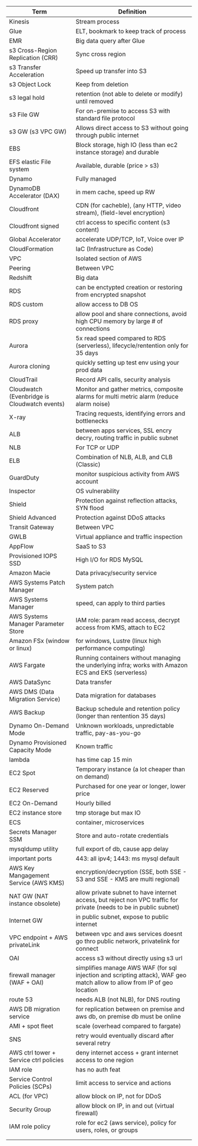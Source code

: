 | Term                              | Definition                                                        |
|-----------------------------------|-------------------------------------------------------------------|
| Kinesis                           | Stream process                                                    |
| Glue                              | ELT, bookmark to keep track of process |
| EMR                               | Big data query after Glue                                         |
| s3 Cross-Region Replication (CRR)  | Sync cross region                                                 |
| s3 Transfer Acceleration           | Speed up transfer into S3                                         |
| s3 Object Lock                    | Keep from deletion                                               |
| s3 legal hold | retention (not able to delete or modify) until removed |
| s3 File GW                         | For on-premise to access S3 with standard file protocol           |
| s3 GW (s3 VPC GW)                  | Allows direct access to S3 without going through public internet  |
| EBS                               | Block storage, high IO (less than ec2 instance storage) and durable |
| EFS elastic File system            | Available, durable (price > s3)                                   |
| Dynamo                             | Fully managed                                                     |
| DynamoDB Accelerator (DAX) | in mem cache, speed up RW |
| Cloudfront                         | CDN (for cacheble), (any HTTP, video stream), (field-level encryption) |
| Cloudfront signed | ctrl access to specific content (s3 content) |
| Global Accelerator | accelerate UDP/TCP, IoT, Voice over IP |
| CloudFormation                     | IaC (Infrastructure as Code)                                      |
| VPC                                | Isolated section of AWS                                            |
| Peering                            | Between VPC                                                       |
| Redshift                           | Big data                                                           |
| RDS | can be enctypted creation or restoring from encrypted snapshot |
| RDS custom | allow access to DB OS |
| RDS proxy | allow pool and share connections, avoid high CPU memory by large # of connections |
| Aurora                             | 5x read speed compared to RDS (serverless), lifecycle/rentention only for 35 days |
| Aurora cloning | quickly setting up test env using your prod data |
| CloudTrail                         | Record API calls, security analysis                                |
| Cloudwatch (Evenbridge is Cloudwatch events) | Monitor and gather metrics, composite alarms for multi metric alarm (reduce alarm noise) |
| X-ray                              | Tracing requests, identifying errors and bottlenecks               |
| ALB                                | between apps services, SSL encry decry, routing traffic in public subnet |
| NLB                                | For TCP or UDP                                                    |
| ELB                                | Combination of NLB, ALB, and CLB (Classic)                         |
| GuardDuty                          | monitor suspicious activity from AWS account                 |
| Inspector                          | OS vulnerability                                                   |
| Shield                             | Protection against reflection attacks, SYN flood                  |
| Shield Advanced                    | Protection against DDoS attacks                                  |
| Transit Gateway                    | Between VPC                                                        |
| GWLB                               | Virtual appliance and traffic inspection                           |
| AppFlow                            | SaaS to S3                                                          |
| Provisioned IOPS SSD               | High I/O for RDS MySQL                                             |
| Amazon Macie                       | Data privacy/security service                                      |
| AWS Systems Patch Manager          | System patch                                                       |
| AWS Systems Manager                | speed, can apply to third parties                                 |
| AWS Systems Manager Parameter Store | IAM role: param read access, decrypt access from KMS, attach to EC2 |
| Amazon FSx (window or linux) | for windows, Lustre (linux high performance computing) |
| AWS Fargate                        | Running containers without managing the underlying infra; works with Amazon ECS and EKS (serverless) |
| AWS DataSync                       | Data transfer                                                      |
| AWS DMS (Data Migration Service)   | Data migration for databases                                      |
| AWS Backup                         | Backup schedule and retention policy (longer than rentention 35 days) |
| Dynamo On-Demand Mode              | Unknown workloads, unpredictable traffic, pay-as-you-go           |
| Dynamo Provisioned Capacity Mode   | Known traffic                                                      |
| lambda | has time cap 15 min |
| EC2 Spot                           | Temporary instance (a lot cheaper than on demand) |
| EC2 Reserved                       | Purchased for one year or longer, lower price                     |
| EC2 On-Demand                      | Hourly billed                                                      |
| EC2 instance store | tmp storage but max IO |
| ECS | container, microservices |
| Secrets Manager SSM                | Store and auto-rotate credentials                                  |
| mysqldump utility | full export of db, cause app delay |
| important ports | 443: all ipv4; 1443: ms mysql default |
| AWS Key Mangagement Service (AWS KMS) | encryption/decryption (SSE, both SSE - S3 and SSE - KMS are multi regional) |
| NAT GW (NAT instance obsolete) | allow private subnet to have internet access, but reject non VPC traffic for private (needs to be in public subnet) |
| Internet GW | in public subnet, expose to public internet |
| VPC endpoint + AWS privateLink | between vpc and aws services doesnt go thro public network, privatelink for connect |
| OAI | access s3 without directly using s3 url |
| firewall manager (WAF + OAI) | simplifies manage AWS WAF (for sql injection and scripting attack), WAF geo match allow to allow from IP of geo location |
| route 53 | needs ALB (not NLB), for DNS routing |
| AWS DB migration service | for replication between on premise and aws db, on premise db must be online |
| AMI + spot fleet | scale (overhead compared to fargate) |
| SNS | retry would eventually discard after several retry |
| AWS ctrl tower + Service ctrl  policies | deny internet access + grant internet access to one region |
| IAM role | has no auth feat |
| Service Control Policies (SCPs) | limit access to service and actions |
| ACL (for VPC) | allow block on IP, not for DDoS |
| Security Group | allow block on IP, in and out (virtual firewall) |
| IAM role policy | role for ec2 (aws service), policy for users, roles, or groups |
|  |  |
|  |  |